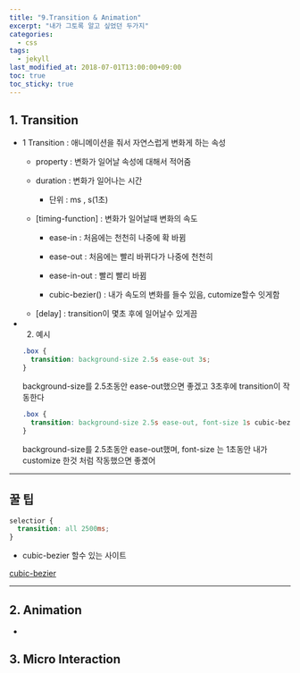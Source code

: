 ```yaml
---
title: "9.Transition & Animation"
excerpt: "내가 그토록 알고 싶었던 두가지"
categories:
  - css
tags:
  - jekyll
last_modified_at: 2018-07-01T13:00:00+09:00
toc: true
toc_sticky: true
---
```


## 1. Transition

- 1 Transition : 애니메이션을 줘서 자연스럽게 변화게 하는 속성

  - property : 변화가 일어날 속성에 대해서 적어줌

  - duration : 변화가 일어나는 시간

    - 단위 : ms , s(1초)

  * [timing-function] : 변화가 일어날때 변화의 속도

    - ease-in : 처음에는 천천히 나중에 확 바뀜

    - ease-out : 처음에는 빨리 바뀌다가 나중에 천천히

    - ease-in-out : 빨리 빨리 바뀜

    - cubic-bezier() : 내가 속도의 변화를 들수 있음, cutomize할수 잇게함

  - [delay] : transition이 몇초 후에 일어날수 있게끔

- 2. 예시

  ```css
  .box {
    transition: background-size 2.5s ease-out 3s;
  }
  ```

  background-size를 2.5초동안 ease-out했으면 좋겠고 3초후에 transition이 작동한다

  ```css
  .box {
    transition: background-size 2.5s ease-out, font-size 1s cubic-bezier(0.02, 0.1, 0.44, -0.12);
  }
  ```

  background-size를 2.5초동안 ease-out했며, font-size 는 1초동안 내가 customize 한것 처럼 작동했으면 좋곘어

---

## 꿀 팁

```css
selectior {
  transition: all 2500ms;
}
```

<!-- transition : all 은 모든 속성에서 변화가 일어남 , font-size나 배경이 서서히 변한다거나 -->

- cubic-bezier 할수 있는 사이트

[cubic-bezier](https://cubic-bezier.com/)

---

## 2. Animation

-

## 3. Micro Interaction
